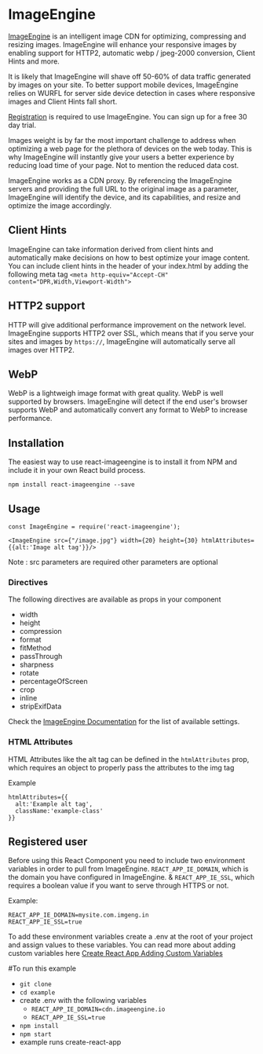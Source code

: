 # ImageEngine

[ImageEngine](https://imageengine.io) is an intelligent image CDN for optimizing, compressing and resizing images. ImageEngine will enhance your responsive images by enabling support for HTTP2, automatic webp / jpeg-2000 conversion, Client Hints and more.

It is likely that ImageEngine will shave off 50-60% of data traffic generated by images on your site. To better support mobile devices, ImageEngine relies on WURFL for server side device detection in cases where responsive images and Client Hints fall short.

[Registration](https://my.scientiamobile.com/register) is required to use ImageEngine. You can sign up for a free 30 day trial.

Images weight is by far the most important challenge to address when optimizing a web page for the plethora of devices on the web today. This is why ImageEngine will instantly give your users a better experience by reducing load time of your page. Not to mention the reduced data cost.

ImageEngine works as a CDN proxy. By referencing the ImageEngine servers and providing the full URL to the original image as a parameter, ImageEngine will identify the device, and its capabilities, and resize and optimize the image accordingly.

## Client Hints

ImageEngine can take information derived from client hints and automatically make decisions on how to best optimize your image content. You can include client hints in the header of your index.html by adding the following meta tag `<meta http-equiv="Accept-CH" content="DPR,Width,Viewport-Width"> `

## HTTP2 support

HTTP will give additional performance improvement on the network level. ImageEngine supports HTTP2 over SSL, which means that if you serve your sites and images by `https://`, ImageEngine will automatically serve all images over HTTP2.

## WebP

WebP is a lightweigh image format with great quality. WebP is well supported by browsers. ImageEngine will detect if the end user's browser supports WebP and automatically convert any format to WebP to increase performance.

## Installation

The easiest way to use react-imageengine is to install it from NPM and include it in your own React build process.

```
npm install react-imageengine --save
```

## Usage

```
const ImageEngine = require('react-imageengine');

<ImageEngine src={"/image.jpg"} width={20} height={30} htmlAttributes={{alt:'Image alt tag'}}/>
```

Note : src parameters are required other parameters are optional

### Directives

The following directives are available as props in your component

* width
* height
* compression
* format
* fitMethod
* passThrough
* sharpness
* rotate
* percentageOfScreen
* crop
* inline
* stripExifData

Check the [ImageEngine Documentation](https://docs.scientiamobile.com/documentation/ImageEngine/index#directives?utm_source=npmjs.com&utm_medium=page&utm_term=react-component&utm_campaign=react-component) for the list of available settings.

### HTML Attributes

HTML Attributes like the alt tag can be defined in the `htmlAttributes` prop, which requires an object to properly pass the attributes to the img tag

Example
```
htmlAttributes={{
  alt:'Example alt tag',
  className:'example-class'
}}
```

##  Registered user

Before using this React Component you need to include two environment variables in order to pull from ImageEngine. `REACT_APP_IE_DOMAIN`, which is the domain you have configured in ImageEngine. & `REACT_APP_IE_SSL`, which requires a boolean value if you want to serve through HTTPS or not.

Example:
``` 
REACT_APP_IE_DOMAIN=mysite.com.imgeng.in
REACT_APP_IE_SSL=true
```

To add these environment variables create a .env at the root of your project and assign values to these variables. You can read more about adding custom variables here [Create React App Adding Custom Variables](https://facebook.github.io/create-react-app/docs/adding-custom-environment-variables)

#To run this example

* `git clone`
* `cd example`
* create .env with the following variables
  * `REACT_APP_IE_DOMAIN=cdn.imageengine.io`
  * `REACT_APP_IE_SSL=true`
* `npm install`
* `npm start`
* example runs create-react-app

